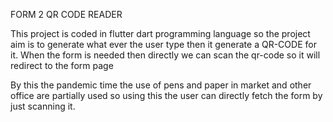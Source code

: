 FORM 2 QR CODE READER

This project is coded in flutter dart programming language so the project aim is to generate what ever the user type then it generate a QR-CODE for it. When the form is needed then directly we can scan the qr-code so it will redirect to the form page 

By this the pandemic time the use of pens and paper in market and other office are partially used so using this the user can directly fetch the form by just scanning it.
